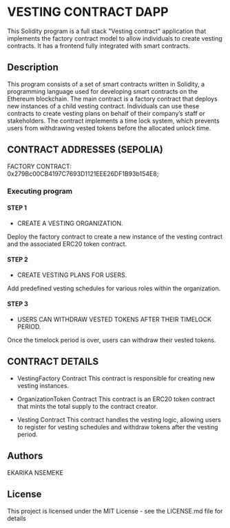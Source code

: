 # VESTING CONTRACT DAPP

This Solidity program is a full stack "Vesting contract" application that implements the factory contract model to allow individuals to create vesting contracts. It has a frontend fully integrated with smart contracts.

## Description

This program consists of a set of smart contracts written in Solidity, a programming language used for developing smart contracts on the Ethereum blockchain. The main contract is a factory contract that deploys new instances of a child vesting contract. Individuals can use these contracts to create vesting plans on behalf of their company’s staff or stakeholders. The contract implements a time lock system, which prevents users from withdrawing vested tokens before the allocated unlock time.

## CONTRACT ADDRESSES (SEPOLIA)
FACTORY CONTRACT: 0x279Bc00CB4197C7693D1121EEE26DF1B93b154E8;

### Executing program
#### STEP 1
- CREATE A VESTING ORGANIZATION.

Deploy the factory contract to create a new instance of the vesting contract and the associated ERC20 token contract.

#### STEP 2
- CREATE VESTING PLANS FOR USERS.

Add predefined vesting schedules for various roles within the organization.

#### STEP 3
- USERS CAN WITHDRAW VESTED TOKENS AFTER THEIR TIMELOCK PERIOD.

Once the timelock period is over, users can withdraw their vested tokens.

## CONTRACT DETAILS
- VestingFactory Contract
This contract is responsible for creating new vesting instances.

- OrganizationToken Contract
This contract is an ERC20 token contract that mints the total supply to the contract creator.

- Vesting Contract
This contract handles the vesting logic, allowing users to register for vesting schedules and withdraw tokens after the vesting period.

## Authors

EKARIKA NSEMEKE


## License

This project is licensed under the MIT License - see the LICENSE.md file for details